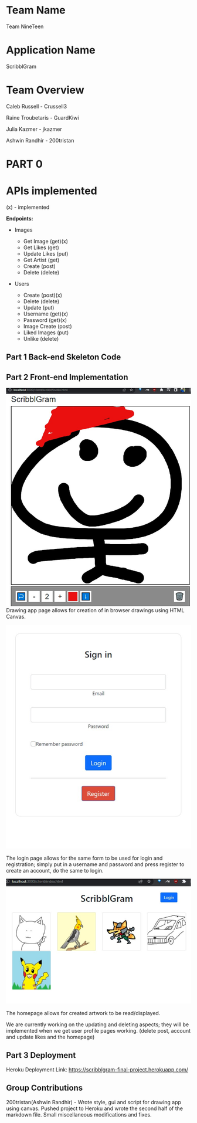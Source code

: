 ﻿# Team Name
Team NineTeen
# Application Name
ScribblGram
# Team Overview
Caleb Russell - Crussell3

Raine Troubetaris - GuardKiwi

Julia Kazmer - jkazmer

Ashwin Randhir - 200tristan

# PART 0
# APIs implemented
(x) - implemented 

**Endpoints:**

- Images
  - Get Image   (get)(x)
  - Get Likes    (get)
  - Update Likes   (put)
  - Get Artist    (get)
  - Create   (post)
  - Delete   (delete)

- Users
  - Create (post)(x)
  - Delete (delete)
  - Update (put)
  - Username (get)(x)
  - Password (get)(x)
  - Image Create (post)
  - Liked Images (put)
  - Unlike (delete)

## Part 1  **Back-end Skeleton Code**

## Part 2 **Front-end Implementation**

![ScribblGram Studio](https://github.com/200tristan/cs326-final-nineteen/blob/main/src/demoAssets/canvasRich.jpg)
Drawing app page allows for creation of in browser drawings using HTML Canvas.

![ScribblGram Login](https://github.com/200tristan/cs326-final-nineteen/blob/main/src/demoAssets/login.jpg)

The login page allows for the same form to be used for login and registration; simply put in a username and password and press register to create an account, do the same to login. 

![ScribblGram Homepage](https://github.com/200tristan/cs326-final-nineteen/blob/main/src/demoAssets/ImplementedHomePage(rough).jpg)

The homepage allows for created artwork to be read/displayed. 

We are currently working on the updating and deleting aspects; they will be implemented when we get user profile pages working. (delete post, account and update likes and the homepage)

## Part 3 Deployment 
Heroku Deployment Link: https://scribblgram-final-project.herokuapp.com/

## **Group Contributions** 

200tristan(Ashwin Randhir) - Wrote style, gui and script for drawing app using canvas. Pushed project to Heroku and wrote the second half of the markdown file. Small miscellaneous modifications and fixes. 
